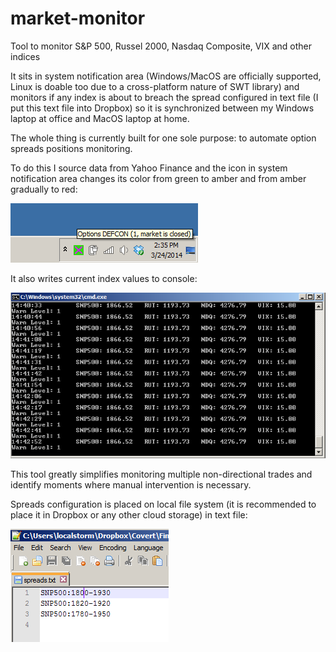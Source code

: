 market-monitor
==============

Tool to monitor S&amp;P 500, Russel 2000, Nasdaq Composite, VIX and other indices

It sits in system notification area (Windows/MacOS are officially supported, Linux is doable too due to a cross-platform nature of SWT library) and monitors if any index is about to breach the spread configured in text file (I put this text file into Dropbox) so it is synchronized between my Windows laptop at office and MacOS laptop at home.

The whole thing is currently built for one sole purpose: to automate option spreads positions monitoring.

To do this I source data from Yahoo Finance and the icon in system notification area changes its color from 
green to amber and from amber gradually to red:

![Market Closed](/docs/images/market-closed.png "Market Closed")

It also writes current index values to console: 

![Console](/docs/images/console.png "Console")

This tool greatly simplifies monitoring multiple non-directional trades and identify moments where manual intervention is necessary.  

Spreads configuration is placed on local file system (it is recommended to place it in Dropbox or any other cloud storage) in text file:

![Spreads config file](/docs/images/spreads-config.png "Spreads config file")

